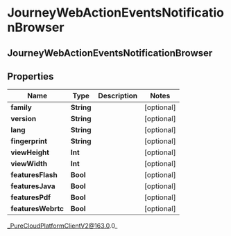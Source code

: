 # JourneyWebActionEventsNotificationBrowser

## JourneyWebActionEventsNotificationBrowser

## Properties

|Name | Type | Description | Notes|
|------------ | ------------- | ------------- | -------------|
| **family** | **String** |  | [optional] |
| **version** | **String** |  | [optional] |
| **lang** | **String** |  | [optional] |
| **fingerprint** | **String** |  | [optional] |
| **viewHeight** | **Int** |  | [optional] |
| **viewWidth** | **Int** |  | [optional] |
| **featuresFlash** | **Bool** |  | [optional] |
| **featuresJava** | **Bool** |  | [optional] |
| **featuresPdf** | **Bool** |  | [optional] |
| **featuresWebrtc** | **Bool** |  | [optional] |



_PureCloudPlatformClientV2@163.0.0_
